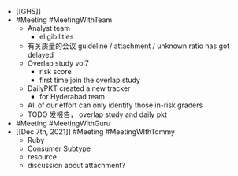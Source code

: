 - [[GHS]]
- #Meeting #MeetingWithTeam
	- Analyst team
		- eligibilities
	- 有关质量的会议 guideline / attachment / unknown ratio has got delayed
	- Overlap study vol7
		- risk score
		- first time join the overlap study
	- DailyPKT created a new tracker
		- for Hyderabad team
	- All of our effort can only identify those in-risk graders
	- TODO 发报告， overlap study and daily pkt
- #Meeting #MeetingWithGuru
- [[Dec 7th, 2021]] #Meeting #MeetingWIthTommy
	- Ruby
	- Consumer Subtype
	- resource
	- discussion about attachment?